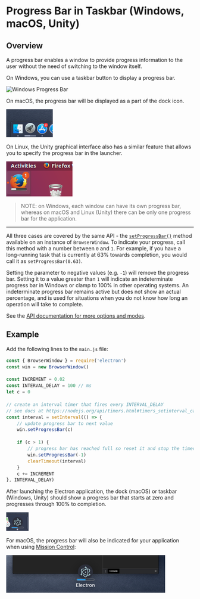 # Progress Bar in Taskbar (Windows, macOS, Unity)

## Overview

A progress bar enables a window to provide progress information to the user
without the need of switching to the window itself.

On Windows, you can use a taskbar button to display a progress bar.

![Windows Progress Bar][windows-progress-bar]

On macOS, the progress bar will be displayed as a part of the dock icon.

![macOS Progress Bar][macos-progress-bar]

On Linux, the Unity graphical interface also has a similar feature that allows
you to specify the progress bar in the launcher.

![Linux Progress Bar][linux-progress-bar]

> NOTE: on Windows, each window can have its own progress bar, whereas on macOS
and Linux (Unity) there can be only one progress bar for the application.

----

All three cases are covered by the same API - the
[`setProgressBar()`][setprogressbar] method available on an instance of
`BrowserWindow`. To indicate your progress, call this method with a number
between `0` and `1`. For example, if you have a long-running task that is
currently at 63% towards completion, you would call it as
`setProgressBar(0.63)`.

Setting the parameter to negative values (e.g. `-1`) will remove the progress
bar. Setting it to a value greater than `1` will indicate an indeterminate progress bar
in Windows or clamp to 100% in other operating systems. An indeterminate progress bar
remains active but does not show an actual percentage, and is used for situations when
you do not know how long an operation will take to complete.

See the [API documentation for more options and modes][setprogressbar].

## Example

Add the following lines to the
`main.js` file:

```javascript fiddle='docs/fiddles/features/progress-bar'
const { BrowserWindow } = require('electron')
const win = new BrowserWindow()

const INCREMENT = 0.02
const INTERVAL_DELAY = 100 // ms
let c = 0

// create an interval timer that fires every INTERVAL_DELAY
// see docs at https://nodejs.org/api/timers.html#timers_setinterval_callback_delay_args
const interval = setInterval(() => {
    // update progress bar to next value
    win.setProgressBar(c)

    if (c > 1) {
        // progress bar has reached full so reset it and stop the timer
        win.setProgressBar(-1)
        clearTimeout(interval)
    }
    c += INCREMENT
}, INTERVAL_DELAY)

```

After launching the Electron application, the dock (macOS) or taskbar (Windows, Unity)
should show a progress bar that starts at zero and progresses through 100% to completion.

![macOS dock progress bar](../images/dock-progress-bar.png)

For macOS, the progress bar will also be indicated for your application
when using [Mission Control](https://support.apple.com/en-us/HT204100):

![Mission Control Progress Bar](../images/mission-control-progress-bar.png)

[windows-progress-bar]: https://cloud.githubusercontent.com/assets/639601/5081682/16691fda-6f0e-11e4-9676-49b6418f1264.png
[macos-progress-bar]: ../images/macos-progress-bar.png
[linux-progress-bar]: ../images/linux-progress-bar.png
[setprogressbar]: ../api/browser-window.md#winsetprogressbarprogress-options
